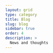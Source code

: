 ```yaml
---
layout: grid
type: category
title: Blog
slug: blog
sidebar: true
order: 4
description: >
  News and thoughts
---
```


